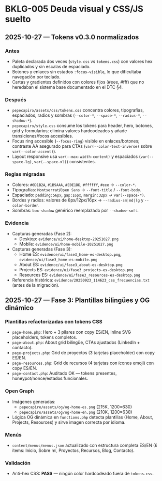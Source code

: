 # BKLG-005 Deuda visual y CSS/JS suelto

## 2025-10-27 — Tokens v0.3.0 normalizados

### Antes
- Paleta declarada dos veces (`style.css` vs `tokens.css`) con valores hex duplicados y sin escalas de espaciado.
- Botones y enlaces sin estados `:focus-visible`, lo que dificultaba navegación por teclado.
- Cartas y gradientes definidos con colores fijos (#eee, #fff) que no heredaban el sistema base documentado en el DTC §4.

### Después
- `pepecapiro/assets/css/tokens.css` concentra colores, tipografías, espaciados, radios y sombras (`--color-*`, `--space-*`, `--radius-*`, `--shadow-*`).
- `pepecapiro/style.css` consume los tokens para header, hero, botones, grid y formularios; elimina valores hardcodeados y añade transiciones/focos accesibles.
- Focus ring accesible (`--focus-ring`) visible en enlaces/botones; contraste AA asegurado para CTAs (`var(--color-text-inverse)` sobre `var(--color-accent)`).
- Layout responsive usa `var(--max-width-content)` y espaciados (`var(--space-lg)`, `var(--space-xl)`) consistentes.

### Reglas migradas
- Colores: `#0D1B2A`, `#1B9AAA`, `#E0E1DD`, `#ffffff`, `#eee` → `--color-*`.
- Tipografías: `Montserrat`/`Open Sans` → `--font-title` / `--font-body`.
- Espaciado: `padding:56px`, `gap:16px`, `margin:32px` → `var(--space-*)`.
- Bordes y radios: valores de 8px/12px/16px → `--radius-sm|md|lg` y `--color-border`.
- Sombras: `box-shadow` genérico reemplazado por `--shadow-soft`.

### Evidencia
- Capturas generadas (Fase 2):
  - Desktop: `evidence/ui/home-desktop-20251027.png`
  - Mobile: `evidence/ui/home-mobile-20251027.png`
- Capturas generadas (Fase 3):
  - Home ES: `evidence/ui/fase3_home-es-desktop.png`, `evidence/ui/fase3_home-es-mobile.png`
  - About ES: `evidence/ui/fase3_about-es-desktop.png`
  - Projects ES: `evidence/ui/fase3_projects-es-desktop.png`
  - Resources ES: `evidence/ui/fase3_resources-es-desktop.png`
- Referencia histórica: `evidence/20250923_114623_css_frecuencias.txt` (antes de la migración).

## 2025-10-27 — Fase 3: Plantillas bilingües y OG dinámico

### Plantillas refactorizadas con tokens CSS
- `page-home.php`: Hero + 3 pilares con copy ES/EN, inline SVG placeholders, tokens completos.
- `page-about.php`: About grid bilingüe, CTAs ajustados (LinkedIn + contacto).
- `page-projects.php`: Grid de proyectos (3 tarjetas placeholder) con copy ES/EN.
- `page-resources.php`: Grid de recursos (4 tarjetas con íconos emoji) con copy ES/EN.
- `page-contact.php`: Auditado OK — tokens presentes, honeypot/nonce/estados funcionales.

### Open Graph
- Imágenes generadas:
  - `pepecapiro/assets/og/og-home-es.png` (215K, 1200×630)
  - `pepecapiro/assets/og/og-home-en.png` (210K, 1200×630)
- Lógica OG dinámica en `functions.php` detecta plantillas (Home, About, Projects, Resources) y sirve imagen correcta por idioma.

### Menús
- `content/menus/menus.json` actualizado con estructura completa ES/EN (6 ítems: Inicio, Sobre mí, Proyectos, Recursos, Blog, Contacto).

### Validación
- Anti-hex CSS: **PASS** — ningún color hardcodeado fuera de `tokens.css`.
